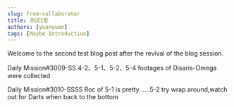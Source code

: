 ```yaml
---
slug: from-collaborator
title: 测试I型
authors: [yuanyuan]
tags: [Maybe Introduction]
---
```


Welcome to the second test blog post after the revival of the blog session.

Daily Mission#3009-SS 4-2、5-1、5-2、5-4 footages of Disaris-Omega were collected

Daily Mission#3010-SSSS Roc of 5-1 is pretty......5-2 try wrap around,watch out for Darts when back to the bottom
